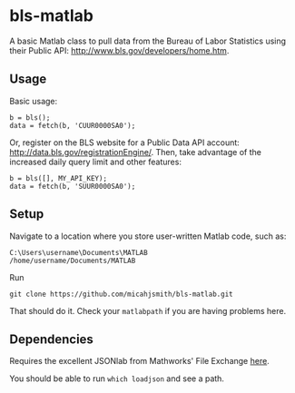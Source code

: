 bls-matlab
==========

A basic Matlab class to pull data from the Bureau of Labor Statistics using
their Public API: http://www.bls.gov/developers/home.htm.

Usage
-----

Basic usage:

    b = bls();
    data = fetch(b, 'CUUR0000SA0');

Or, register on the BLS website for a Public Data API account:
http://data.bls.gov/registrationEngine/. Then, take advantage of the increased
daily query limit and other features:

    b = bls([], MY_API_KEY);
    data = fetch(b, 'SUUR0000SA0');

Setup
-----

Navigate to a location where you store user-written Matlab code, such as:

    C:\Users\username\Documents\MATLAB
    /home/username/Documents/MATLAB

Run

    git clone https://github.com/micahjsmith/bls-matlab.git

That should do it. Check your `matlabpath` if you are having problems here.

Dependencies
------------

Requires the excellent JSONlab from Mathworks' File Exchange
[here](http://www.mathworks.com/matlabcentral/fileexchange/33381-jsonlab--a-toolbox-to-encode-decode-json-files-in-matlab-octave).

You should be able to run `which loadjson` and see a path.
